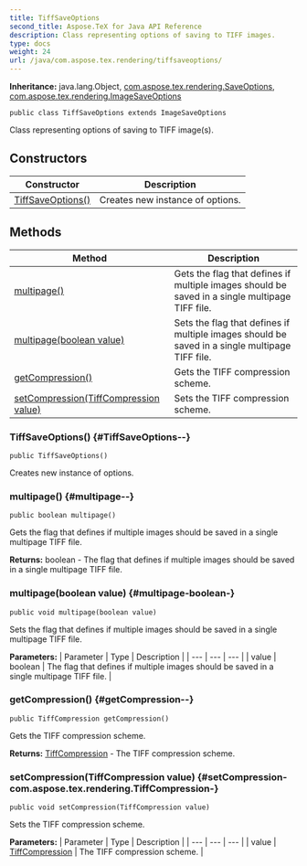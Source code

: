 ```yaml
---
title: TiffSaveOptions
second_title: Aspose.TeX for Java API Reference
description: Class representing options of saving to TIFF images.
type: docs
weight: 24
url: /java/com.aspose.tex.rendering/tiffsaveoptions/
---
```

**Inheritance:**
java.lang.Object, [com.aspose.tex.rendering.SaveOptions](../../com.aspose.tex.rendering/saveoptions), [com.aspose.tex.rendering.ImageSaveOptions](../../com.aspose.tex.rendering/imagesaveoptions)
```
public class TiffSaveOptions extends ImageSaveOptions
```

Class representing options of saving to TIFF image(s).
## Constructors

| Constructor | Description |
| --- | --- |
| [TiffSaveOptions()](#TiffSaveOptions--) | Creates new instance of options. |
## Methods

| Method | Description |
| --- | --- |
| [multipage()](#multipage--) | Gets the flag that defines if multiple images should be saved in a single multipage TIFF file. |
| [multipage(boolean value)](#multipage-boolean-) | Sets the flag that defines if multiple images should be saved in a single multipage TIFF file. |
| [getCompression()](#getCompression--) | Gets the TIFF compression scheme. |
| [setCompression(TiffCompression value)](#setCompression-com.aspose.tex.rendering.TiffCompression-) | Sets the TIFF compression scheme. |
### TiffSaveOptions() {#TiffSaveOptions--}
```
public TiffSaveOptions()
```


Creates new instance of options.

### multipage() {#multipage--}
```
public boolean multipage()
```


Gets the flag that defines if multiple images should be saved in a single multipage TIFF file.

**Returns:**
boolean - The flag that defines if multiple images should be saved in a single multipage TIFF file.
### multipage(boolean value) {#multipage-boolean-}
```
public void multipage(boolean value)
```


Sets the flag that defines if multiple images should be saved in a single multipage TIFF file.

**Parameters:**
| Parameter | Type | Description |
| --- | --- | --- |
| value | boolean | The flag that defines if multiple images should be saved in a single multipage TIFF file. |

### getCompression() {#getCompression--}
```
public TiffCompression getCompression()
```


Gets the TIFF compression scheme.

**Returns:**
[TiffCompression](../../com.aspose.tex.rendering/tiffcompression) - The TIFF compression scheme.
### setCompression(TiffCompression value) {#setCompression-com.aspose.tex.rendering.TiffCompression-}
```
public void setCompression(TiffCompression value)
```


Sets the TIFF compression scheme.

**Parameters:**
| Parameter | Type | Description |
| --- | --- | --- |
| value | [TiffCompression](../../com.aspose.tex.rendering/tiffcompression) | The TIFF compression scheme. |

